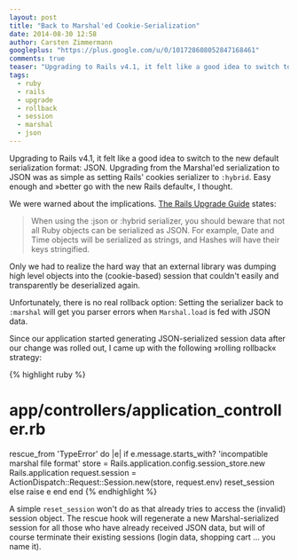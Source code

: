 ```yaml
---
layout: post
title: "Back to Marshal'ed Cookie-Serialization"
date: 2014-08-30 12:58
author: Carsten Zimmermann
googleplus: "https://plus.google.com/u/0/101728608052847168461"
comments: true
teaser: "Upgrading to Rails v4.1, it felt like a good idea to switch to the new default cookie serialization format: JSON. Except later it didn't. Rails offers a migration path from Marshal to JSON, but not vice versa. This article offers a (somewhat hacky) solution to rollback from JSON to Marshal."
tags:
  - ruby
  - rails
  - upgrade
  - rollback
  - session
  - marshal
  - json
---
```


Upgrading to Rails v4.1, it felt like a good idea to switch to the new default
serialization format: JSON. Upgrading from the Marshal'ed serialization to JSON
was as simple as setting Rails' cookies serializer to `:hybrid`. Easy enough and
»better go with the new Rails default«, I thought.

We were warned about the implications.
[The Rails Upgrade Guide](http://edgeguides.rubyonrails.org/upgrading_ruby_on_rails.html#upgrading-from-rails-4-0-to-rails-4-1)
states:

> When using the :json or :hybrid serializer, you should beware that not all Ruby
> objects can be serialized as JSON. For example, Date and Time objects will be
> serialized as strings, and Hashes will have their keys stringified.


Only we had to realize the hard way that an external library was dumping high
level objects into the (cookie-based) session that couldn't easily and
transparently be deserialized again.

Unfortunately, there is no real rollback option: Setting the serializer back to
`:marshal` will get you parser errors when `Marshal.load` is fed with JSON
data.

Since our application started generating JSON-serialized session data after our
change was rolled out, I came up with the following »rolling rollback« strategy:

{% highlight ruby %}
# app/controllers/application_controller.rb

rescue_from 'TypeError' do |e|
  if e.message.starts_with? 'incompatible marshal file format'
    store = Rails.application.config.session_store.new Rails.application
    request.session = ActionDispatch::Request::Session.new(store, request.env)
    reset_session
  else
    raise e
  end
end
{% endhighlight %}

A simple `reset_session` won't do as that already tries to access the (invalid)
session object. The rescue hook will regenerate a new Marshal-serialized session
for all those who have already received JSON data, but will of course terminate
their existing sessions (login data, shopping cart … you name it).

